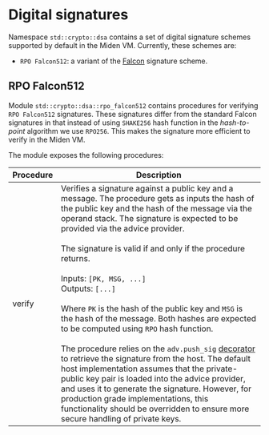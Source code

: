 # Digital signatures
Namespace `std::crypto::dsa` contains a set of  digital signature schemes supported by default in the Miden VM. Currently, these schemes are:

* `RPO Falcon512`: a variant of the [Falcon](https://falcon-sign.info/) signature scheme.

## RPO Falcon512

Module `std::crypto::dsa::rpo_falcon512` contains procedures for verifying `RPO Falcon512` signatures. These signatures differ from the standard Falcon signatures in that instead of using `SHAKE256` hash function in the *hash-to-point* algorithm we use `RPO256`. This makes the signature more efficient to verify in the Miden VM.

The module exposes the following procedures:

| Procedure   | Description |
| ----------- | ------------- |
| verify      | Verifies a signature against a public key and a message. The procedure gets as inputs the hash of the public key and the hash of the message via the operand stack. The signature is expected to be provided via the advice provider.<br /><br />The signature is valid if and only if the procedure returns.<br /><br />Inputs: `[PK, MSG, ...]`<br />Outputs: `[...]`<br /><br />Where `PK` is the hash of the public key and `MSG` is the hash of the message. Both hashes are expected to be computed using `RPO` hash function.<br /><br /> The procedure relies on the `adv.push_sig` [decorator](../../assembly/io_operations.md#nondeterministic-inputs) to retrieve the signature from the host. The default host implementation assumes that the private-public key pair is loaded into the advice provider, and uses it to generate the signature. However, for production grade implementations, this functionality should be overridden to ensure more secure handling of private keys.|

